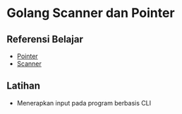 # Golang Scanner dan Pointer

## Referensi Belajar

- [Pointer](https://dasarpemrogramangolang.novalagung.com/A-pointer.html)
- [Scanner](https://www.geeksforgeeks.org/fmt-scan-function-in-golang-with-examples/)

## Latihan

- Menerapkan input pada program berbasis CLI

